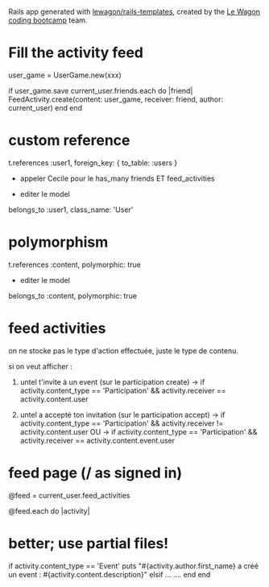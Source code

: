 Rails app generated with [lewagon/rails-templates](https://github.com/lewagon/rails-templates), created by the [Le Wagon coding bootcamp](https://www.lewagon.com) team.

# Fill the activity feed

user_game = UserGame.new(xxx)

if user_game.save
  current_user.friends.each do |friend|
    FeedActivity.create(content: user_game, receiver: friend, author: current_user)
  end
end

# custom reference

t.references :user1, foreign_key: { to_table: :users }

+ appeler Cecile pour le has_many friends ET feed_activities

+ editer le model

belongs_to :user1, class_name: 'User'

# polymorphism

t.references :content, polymorphic: true

+ editer le model

belongs_to :content, polymorphic: true

# feed activities
on ne stocke pas le type d'action effectuée, juste le type de contenu.

si on veut afficher :
1. untel t'invite à un event (sur le participation create)
-> if activity.content_type == 'Participation' && activity.receiver == activity.content.user

2. untel a accepté ton invitation (sur le participation accept)
-> if activity.content_type == 'Participation' && activity.receiver != activity.content.user
OU
-> if activity.content_type == 'Participation' && activity.receiver == activity.content.event.user

# feed page (/ as signed in)

@feed = current_user.feed_activities

@feed.each do |activity|
  # better; use partial files!
  if activity.content_type == 'Event'
    puts "#{activity.author.first_name} a créé un event : #{activity.content.description}"
  elsif ...
    ....
  end
end
